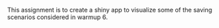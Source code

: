 This assignment is to create a shiny app to visualize some of the saving scenarios considered in warmup 6. 
